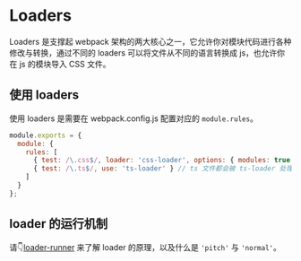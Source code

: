 # Loaders

Loaders 是支撑起 webpack 架构的两大核心之一，它允许你对模块代码进行各种修改与转换，通过不同的 loaders 可以将文件从不同的语言转换成 js，也允许你在 js 的模块导入 CSS 文件。

## 使用 loaders

使用 loaders 是需要在 webpack.config.js 配置对应的 `module.rules`。

```js
module.exports = {
  module: {
    rules: [
      { test: /\.css$/, loader: 'css-loader', options: { modules: true } }, // css 文件都会被 css-loader 处理
      { test: /\.ts$/, use: 'ts-loader' } // ts 文件都会被 ts-loader 处理
    ]
  }
};
```

## loader 的运行机制

请👇[loader-runner](./loader-runner.md) 来了解 loader 的原理，以及什么是 `'pitch'` 与 `'normal'`。